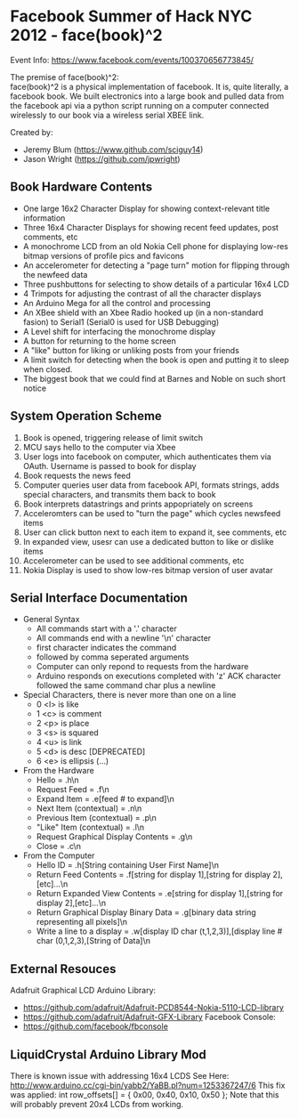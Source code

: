 Facebook Summer of Hack NYC 2012 - face(book)^2
===============================================
Event Info:
https://www.facebook.com/events/100370656773845/

The premise of face(book)^2:  
face(book)^2 is a physical implementation of facebook.  It is, quite literally, a facebook book.  We built electronics into a large book and pulled data from the facebook api via a python script running on a computer connected wirelessly to our book via a wireless serial XBEE link.

Created by:  
* Jeremy Blum (https://www.github.com/sciguy14)
* Jason Wright (https://github.com/jpwright)

Book Hardware Contents
----------------------
* One large 16x2 Character Display for showing context-relevant title information
* Three 16x4 Character Displays for showing recent feed updates, post comments, etc
* A monochrome LCD from an old Nokia Cell phone for displaying low-res bitmap versions of profile pics and favicons
* An accelerometer for detecting a "page turn" motion for flipping through the newfeed data
* Three pushbuttons for selecting to show details of a particular 16x4 LCD
* 4 Trimpots for adjusting the contrast of all the character displays
* An Arduino Mega for all the control and processing
* An XBee shield with an Xbee Radio hooked up (in a non-standard fasion) to Serial1 (Serial0 is used for USB Debugging)
* A Level shift for interfacing the monochrome display
* A button for returning to the home screen
* A "like" button for liking or unliking posts from your friends
* A limit switch for detecting when the book is open and putting it to sleep when closed.
* The biggest book that we could find at Barnes and Noble on such short notice

System Operation Scheme
-----------------------
1. Book is opened, triggering release of limit switch
2. MCU says hello to the computer via Xbee
3. User logs into facebook on computer, which authenticates them via OAuth.  Username is passed to book for display
4. Book requests the news feed
5. Computer queries user data from facebook API, formats strings, adds special characters, and transmits them back to book
6. Book interprets datastrings and prints appopriately on screens
7. Acceleromters can be used to "turn the page" which cycles newsfeed items
8. User can click button next to each item to expand it, see comments, etc
9. In expanded view, usesr can use a dedicated button to like or dislike items
10. Accelerometer can be used to see additional comments, etc
11. Nokia Display is used to show low-res bitmap version of user avatar

Serial Interface Documentation
------------------------------
* General Syntax
  * All commands start with a '.' character
  * All commands end with a newline '\n' character
  * first character indicates the command
  * followed by comma seperated arguments
  * Computer can only repond to requests from the hardware
  * Arduino responds on executions completed with 'z' ACK character followed the same command char plus a newline
* Special Characters, there is never more than one on a line
  * 0 \<l\> is like  
  * 1 \<c\> is comment  
  * 2 \<p\> is place  
  * 3 \<s\> is squared  
  * 4 \<u\> is link  
  * 5 \<d\> is desc [DEPRECATED]  
  * 6 \<e\> is ellipsis (...)  
* From the Hardware
  * Hello 									= .h\n
  * Request Feed 							= .f\n
  * Expand Item								= .e[feed # to expand]\n 
  * Next Item (contextual)					= .n\n
  * Previous Item (contextual)				= .p\n
  * "Like" Item (contextual)				= .l\n
  * Request Graphical Display Contents  	= .g\n
  * Close									= .c\n
* From the Computer
  * Hello ID								= .h[String containing User First Name]\n
  * Return Feed Contents					= .f[string for display 1],[string for display 2],[etc]...\n
  * Return Expanded View Contents			= .e[string for display 1],[string for display 2],[etc]...\n
  * Return Graphical Display Binary Data	= .g[binary data string representing all pixels]\n
  * Write a line to a display			 	= .w[display ID char (t,1,2,3)],[display line # char (0,1,2,3),[String of Data]\n
  
 External Resouces
 -----------------
 Adafruit Graphical LCD Arduino Library:  
 * https://github.com/adafruit/Adafruit-PCD8544-Nokia-5110-LCD-library
 * https://github.com/adafruit/Adafruit-GFX-Library
 Facebook Console:  
 * https://github.com/facebook/fbconsole
 
 LiquidCrystal Arduino Library Mod
 ---------------------------------
 There is known issue with addressing 16x4 LCDS
 See Here: http://www.arduino.cc/cgi-bin/yabb2/YaBB.pl?num=1253367247/6
 This fix was applied: int row_offsets[] = { 0x00, 0x40, 0x10, 0x50 };
 Note that this will probably prevent 20x4 LCDs from working.
